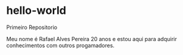 # hello-world
Primeiro Repositorio

Meu nome  é Rafael Alves Pereira  20 anos e estou aqui para adquirir conhecimentos com outros progamadores.
